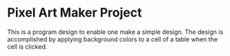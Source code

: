# Pixel Art Maker Project

This is a program design to enable one make a simple design.
The design is accomplished by applying background colors to a cell of a table when the cell is clicked.

